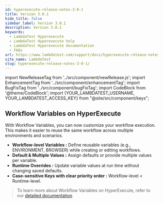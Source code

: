 ```yaml
---
id: hyperexecute-release-notes-3-0-1
title: Version 3.0.1
hide_title: false
sidebar_label: Version 3.0.1
description: Version 3.0.1
keywords:
  - LambdaTest Hyperexecute
  - LambdaTest Hyperexecute help
  - LambdaTest Hyperexecute documentation
  - FAQs
url: https://www.lambdatest.com/support/docs/hyperexecute-release-notes-3-0-1/
site_name: LambdaTest
slug: hyperexecute-release-notes-3-0-1/
---
```


import NewReleaseTag from '../src/component/newRelease.js';
import EnhancementTag from '../src/component/enhancementTag';
import BugFixTag from '../src/component/bugFixTag';
import CodeBlock from '@theme/CodeBlock';
import {YOUR_LAMBDATEST_USERNAME, YOUR_LAMBDATEST_ACCESS_KEY} from "@site/src/component/keys";

<script type="application/ld+json"
      dangerouslySetInnerHTML={{ __html: JSON.stringify({
       "@context": "https://schema.org",
        "@type": "BreadcrumbList",
        "itemListElement": [{
          "@type": "ListItem",
          "position": 1,
          "name": "Home",
          "item": "https://www.lambdatest.com"
        },{
          "@type": "ListItem",
          "position": 2,
          "name": "Support",
          "item": "https://www.lambdatest.com/support/docs/"
        },{
          "@type": "ListItem",
          "position": 3,
          "name": "Version",
          "item": "https://www.lambdatest.com/support/docs/hyperexecute-release-notes-3-0-1/"
        }]
      })
    }}
></script>
## Workflow Variables on HyperExecute
With Workflow Variables, you can now customize your workflow execution. This makes it easier to reuse the same workflow across multiple environments and scenarios.

- **Workflow-level Variables :** Define reusable variables (e.g., ENVIRONMENT, BROWSER) while creating or editing workflows.
- **Default & Multiple Values :** Assign defaults or provide multiple values per variable.
- **Runtime Overrides :** Update variable values at run time without changing saved defaults.
- **Case-sensitive Keys with clear priority order :** Workflow-level < Runtime-level.

> To learn more about Workflow Variables on HyperExecute, refer to our [detailed documentation](/support/docs/hyperexecute-projects/#schedule-your-workflows)